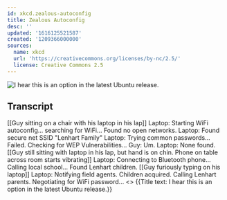 ```yaml
---
id: xkcd.zealous-autoconfig
title: Zealous Autoconfig
desc: ''
updated: '1616125521587'
created: '1209366000000'
sources:
  name: xkcd
  url: 'https://creativecommons.org/licenses/by-nc/2.5/'
  license: Creative Commons 2.5
---
```

![I hear this is an option in the latest Ubuntu release.](https://imgs.xkcd.com/comics/zealous_autoconfig.png)

## Transcript
[[Guy sitting on a chair with his laptop in his lap]]
Laptop: Starting WiFi autoconfig... searching for WiFi... Found no open networks.
Laptop: Found secure net SSID "Lenhart Family"
Laptop: Trying common passwords... Failed.  Checking for WEP Vulnerabilities...
Guy: Um.
Laptop: None found.
[[Guy still sitting with laptop in his lap, but hand is on chin.  Phone on table across room starts vibrating]]
Laptop: Connecting to Bluetooth phone... Calling local school... Found Lenhart children.
[[Guy furiously typing on his laptop]]
Laptop: Notifying field agents.  Children acquired.  Calling Lenhart parents.  Negotiating for WiFi password...
<<CTRL-C  CTRL-C>>
{{Title text: I hear this is an option in the latest Ubuntu release.}}

